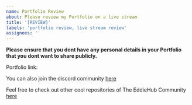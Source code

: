 ```yaml
---
name: Portfolio Review
about: Please review my Portfolio on a live stream
title: '[REVIEW]'
labels: 'portfolio review, live stream review'
assignees: ''
---
```


**Please ensure that you dont have any personal details in your Portfolio that you dont want to share publicly.**

Portfolio link: 

You can also join the discord community [here](http://discord.eddiehub.org)

Feel free to check out other cool repositories of The EddieHub Community [here](https://github.com/EddieHubCommunity)
